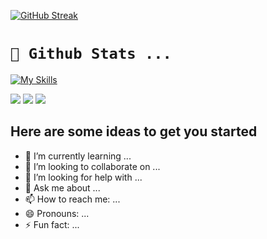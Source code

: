 
[![GitHub Streak](https://github-readme-streak-stats.herokuapp.com?user=tanjilahamed99&theme=nightfox&hide_border=true)](https://git.io/streak-stats)


<!-- https://api.githubtrends.io/user/svg/tanjilahamed99/langs?time_range=one_year&theme=dark

http://github-profile-summary-cards.vercel.app/api/cards/productive-time?username=tanjilahamed99&theme=black

https://raw.githubusercontent.com/vn7n24fzkq/vn7n24fzkq/master/profile-summary-card-output/solarized/1-repos-per-language.svg -->

# <code>🔭 Github Stats ...</code>
[![My Skills](https://skillicons.dev/icons?i=js,html,css,tailwind,react,nodejs,firebase,expressjs,mongodb)](https://skillicons.dev)

![](http://github-profile-summary-cards.vercel.app/api/cards/profile-details?username=tanjilahamed99&theme=dark)
![](http://github-profile-summary-cards.vercel.app/api/cards/stats?username=tanjilahamed99&theme=dark)
![](http://github-profile-summary-cards.vercel.app/api/cards/repos-per-language?username=tanjilahamed99&theme=dark)


Here are some ideas to get you started
- 
- 🌱 I’m currently learning ...
- 👯 I’m looking to collaborate on ...
- 🤔 I’m looking for help with ...
- 💬 Ask me about ...
- 📫 How to reach me: ...
- 😄 Pronouns: ...
- ⚡ Fun fact: ...

